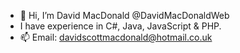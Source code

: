 - 👋 Hi, I’m David MacDonald  @DavidMacDonaldWeb
- I have experience in C#, Java, JavaScript & PHP.
- 📫 Email: davidscottmacdonald@hotmail.co.uk

<!---
DavidMacDonaldWeb/DavidMacDonaldWeb is a ✨ special ✨ repository because its `README.md` (this file) appears on your GitHub profile.
You can click the Preview link to take a look at your changes.
--->
